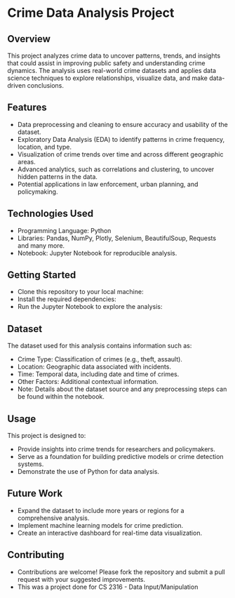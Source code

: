 # Crime Data Analysis Project

## Overview
This project analyzes crime data to uncover patterns, trends, and insights that could assist in improving public safety and understanding crime dynamics. The analysis uses real-world crime datasets and applies data science techniques to explore relationships, visualize data, and make data-driven conclusions.

## Features
- Data preprocessing and cleaning to ensure accuracy and usability of the dataset.
- Exploratory Data Analysis (EDA) to identify patterns in crime frequency, location, and type.
- Visualization of crime trends over time and across different geographic areas.
- Advanced analytics, such as correlations and clustering, to uncover hidden patterns in the data.
- Potential applications in law enforcement, urban planning, and policymaking.
  
## Technologies Used
- Programming Language: Python
- Libraries: Pandas, NumPy, Plotly, Selenium, BeautifulSoup, Requests and many more.
- Notebook: Jupyter Notebook for reproducible analysis.

## Getting Started
- Clone this repository to your local machine:
- Install the required dependencies:
- Run the Jupyter Notebook to explore the analysis:

## Dataset
The dataset used for this analysis contains information such as:

- Crime Type: Classification of crimes (e.g., theft, assault).
- Location: Geographic data associated with incidents.
- Time: Temporal data, including date and time of crimes.
- Other Factors: Additional contextual information.
- Note: Details about the dataset source and any preprocessing steps can be found within the notebook.

## Usage
This project is designed to:

- Provide insights into crime trends for researchers and policymakers.
- Serve as a foundation for building predictive models or crime detection systems.
- Demonstrate the use of Python for data analysis.

## Future Work
- Expand the dataset to include more years or regions for a comprehensive analysis.
- Implement machine learning models for crime prediction.
- Create an interactive dashboard for real-time data visualization.

## Contributing
- Contributions are welcome! Please fork the repository and submit a pull request with your suggested improvements.
- This was a project done for CS 2316 - Data Input/Manipulation



